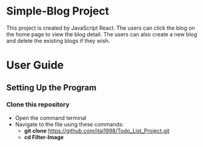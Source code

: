 # Simple-Blog Project
This project is created by JavaScript React. The users can click the blog on the home page to view the blog detail. The users can also create a new blog and delete the existing blogs if they wish. 

# User Guide
## Setting Up the Program
### Clone this repository
- Open the command terminal
- Navigate to the file using these commands:
    - **git clone** https://github.com/itai1998/Todo_List_Project.git
    - **cd Filter-Image**
